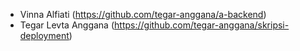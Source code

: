 - Vinna Alfiati (https://github.com/tegar-anggana/a-backend)
- Tegar Levta Anggana (https://github.com/tegar-anggana/skripsi-deployment)